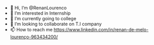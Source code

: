- 👋 Hi, I’m @RenanLourenco
- 👀 I’m interested in Internship
- 🌱 I’m currently going to college
- 💞️ I’m looking to collaborate on T.I company
- 📫 How to reach me https://www.linkedin.com/in/renan-de-melo-lourenço-963434200/

<!---
RenanLourenco/RenanLourenco is a ✨ special ✨ repository because its `README.md` (this file) appears on your GitHub profile.
You can click the Preview link to take a look at your changes.
--->
